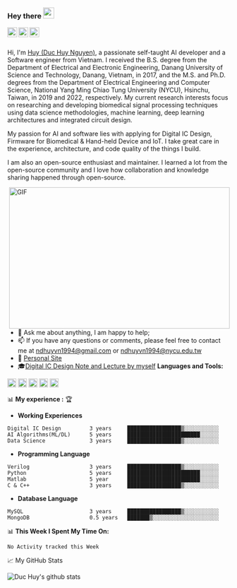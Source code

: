 ### Hey there <img src="https://media.giphy.com/media/hvRJCLFzcasrR4ia7z/giphy.gif" width="25px">


<a href="https://www.linkedin.com/in/duc-huy-nguyen-242a69163/">
  <img align="left" alt="Duc Huy's LinkedIN" width="22px" src="images_and_icons/linkedin-logo-copy.png" />
</a>

<a href="https://www.researchgate.net/profile/Duc-Nguyen-162">
  <img align="left" alt="Duc Huy's Research Gate" width="22px" src="images_and_icons/ResearchGateLogo.png" />
</a>

<a href="https://orcid.org/0000-0003-0216-2946">
  <img align="left" alt="Duc Huy's ORCID" width="22px" src="images_and_icons/ORCID_LOGO.png" />
</a>

<br>

<br>Hi, I'm [Huy (Duc Huy Nguyen)](https://www.linkedin.com/in/duc-huy-nguyen-242a69163/), a passionate self-taught AI developer and a Software engineer from Vietnam.
I received the B.S. degree from the Department of Electrical and Electronic Engineering, Danang University of Science and Technology, Danang, Vietnam, in 2017, and the M.S. and Ph.D. degrees from the Department of Electrical Engineering and Computer Science, National Yang Ming Chiao Tung University (NYCU), Hsinchu, Taiwan, in 2019 and 2022, respectively. 
My current research interests focus on researching and developing biomedical signal processing techniques using data science methodologies, machine learning, deep learning architectures and integrated circuit design.

My passion for AI and software lies with applying for Digital IC Design, Firmware for Biomedical & Hand-held Device and IoT. 
I take great care in the experience, architecture, and code quality of the things I build.

I am also an open-source enthusiast and maintainer. I learned a lot from the open-source community and I love how collaboration and knowledge sharing happened through open-source.


  <img align="right" alt="GIF" src="code.gif?raw=true" width="500" height="320" />
  
- 💬 Ask me about anything, I am happy to help;
- 📫 If you have any questions or comments, please feel free to contact me at ndhuyvn1994@gmail.com or ndhuyvn1994@nycu.edu.tw
- 📝 [Personal Site](https://sites.google.com/view/ndhuyvn1994)
- 🎓[Digital IC Design Note and Lecture by myself](https://hackmd.io/@XxYeQeXdTWGqk-BuR80UPQ/rkn7mNata) 
**Languages and Tools:**  

<code><img height="20" src="images_and_icons/python_logo.png"></code>
<code><img height="20" src="images_and_icons/cpp_logo.png"></code>
<code><img height="20" src="images_and_icons/MySQL-Logo.wine.png"></code>
<code><img height="20" src="images_and_icons/postgresSQL_logo.png"></code>
<code><img height="20" src="images_and_icons/Icon-Matlab_0.png"></code>

📊 **My experience :** 🏆
<!--START_SECTION:waka-->
- **Working Experiences**
```text
Digital IC Design         3 years     █████████████████▒░░░░░░░░░░░
AI Algorithms(ML/DL)      5 years     ███████████████████████░░░░░░  
Data Science              3 years     █████████████████▒░░░░░░░░░░░
```

- **Programming Language**
```text
Verilog                   3 years     █████████████████▒░░░░░░░░░░░
Python                    5 years     ███████████████████████░░░░░░   
Matlab                    5 year      ███████████████████████░░░░░░    
C & C++                   3 years     █████████████████▒░░░░░░░░░░░    
```
- **Database Language**
```text
MySQL                     3 years     █████████████████▒░░░░░░░░░░░ 
MongoDB                   0.5 years   ███████▒░░░░░░░░░░░░░░░░░░░░░
```


📊 **This Week I Spent My Time On:**
<!--START_SECTION:waka-->
```text
No Activity tracked this Week
```
<!--END_SECTION:waka-->



📈 My GitHub Stats

![Duc Huy's github stats](https://github-readme-stats.vercel.app/api?username=dhuynguyen94&show_icons=true&theme=radical)



